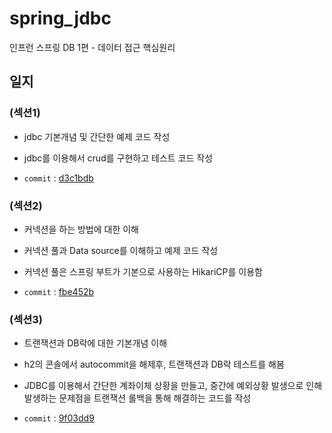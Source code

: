 # spring_jdbc
인프런 스프링 DB 1편 - 데이터 접근 핵심원리

## 일지

### (섹션1)

- jdbc 기본개념 및 간단한 예제 코드 작성

- jdbc를 이용해서 crud를 구현하고 테스트 코드 작성

- `commit` : [d3c1bdb](https://github.com/lsh9672/spring_jdbc/commit/d3c1bdbd3fe92a9cc2a8514ca8941324ffef3fcf)

### (섹션2)

- 커넥션을 하는 방법에 대한 이해

- 커넥션 풀과 Data source를 이해하고 예제 코드 작성

- 커넥션 풀은 스프링 부트가 기본으로 사용하는 HikariCP를 이용함

- `commit` : [fbe452b](https://github.com/lsh9672/spring_jdbc/commit/fbe452bd2c136d0b380fb62fa26697b2060af51d)

### (섹션3)

- 트랜잭션과 DB락에 대한 기본개념 이해

- h2의 콘솔에서 autocommit을 해제후, 트랜잭션과 DB락 테스트를 해봄

- JDBC를 이용해서 간단한 계좌이체 상황을 만들고, 중간에 예외상황 발생으로 인해 발생하는 문제점을 트랜잭션 롤백을 통해 해결하는 코드를 작성

- `commit` : [9f03dd9](https://github.com/lsh9672/spring_jdbc/commit/9f03dd90f61d6c58ada412af983ad853606f8ab0)

